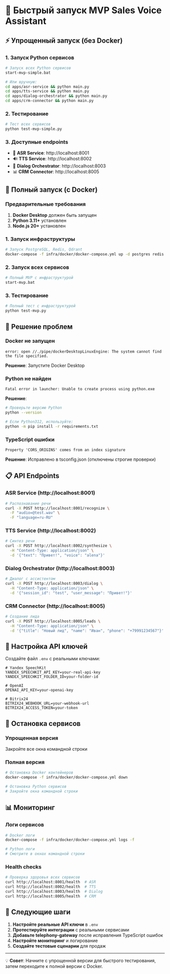 # 🚀 Быстрый запуск MVP Sales Voice Assistant

## ⚡ Упрощенный запуск (без Docker)

### 1. Запуск Python сервисов
```bash
# Запуск всех Python сервисов
start-mvp-simple.bat

# Или вручную:
cd apps/asr-service && python main.py
cd apps/tts-service && python main.py  
cd apps/dialog-orchestrator && python main.py
cd apps/crm-connector && python main.py
```

### 2. Тестирование
```bash
# Тест всех сервисов
python test-mvp-simple.py
```

### 3. Доступные endpoints
- 🎤 **ASR Service**: http://localhost:8001
- 🔊 **TTS Service**: http://localhost:8002  
- 🤖 **Dialog Orchestrator**: http://localhost:8003
- 📊 **CRM Connector**: http://localhost:8005

## 🐳 Полный запуск (с Docker)

### Предварительные требования
1. **Docker Desktop** должен быть запущен
2. **Python 3.11+** установлен
3. **Node.js 20+** установлен

### 1. Запуск инфраструктуры
```bash
# Запуск PostgreSQL, Redis, Qdrant
docker-compose -f infra/docker/docker-compose.yml up -d postgres redis qdrant
```

### 2. Запуск всех сервисов
```bash
# Полный MVP с инфраструктурой
start-mvp.bat
```

### 3. Тестирование
```bash
# Полный тест с инфраструктурой
python test-mvp.py
```

## 🔧 Решение проблем

### Docker не запущен
```
error: open //./pipe/dockerDesktopLinuxEngine: The system cannot find the file specified.
```
**Решение**: Запустите Docker Desktop

### Python не найден
```
Fatal error in launcher: Unable to create process using python.exe
```
**Решение**: 
```bash
# Проверьте версию Python
python --version

# Если Python312, используйте:
python -m pip install -r requirements.txt
```

### TypeScript ошибки
```
Property 'CORS_ORIGINS' comes from an index signature
```
**Решение**: Исправлено в tsconfig.json (отключены строгие проверки)

## 📋 API Endpoints

### ASR Service (http://localhost:8001)
```bash
# Распознавание речи
curl -X POST http://localhost:8001/recognize \
  -F "audio=@test.wav" \
  -F "language=ru-RU"
```

### TTS Service (http://localhost:8002)
```bash
# Синтез речи
curl -X POST http://localhost:8002/synthesize \
  -H "Content-Type: application/json" \
  -d '{"text": "Привет!", "voice": "alena"}'
```

### Dialog Orchestrator (http://localhost:8003)
```bash
# Диалог с ассистентом
curl -X POST http://localhost:8003/dialog \
  -H "Content-Type: application/json" \
  -d '{"session_id": "test", "user_message": "Привет!"}'
```

### CRM Connector (http://localhost:8005)
```bash
# Создание лида
curl -X POST http://localhost:8005/leads \
  -H "Content-Type: application/json" \
  -d '{"title": "Новый лид", "name": "Иван", "phone": "+79991234567"}'
```

## 🔑 Настройка API ключей

Создайте файл `.env` с реальными ключами:
```env
# Yandex SpeechKit
YANDEX_SPEECHKIT_API_KEY=your-real-api-key
YANDEX_SPEECHKIT_FOLDER_ID=your-folder-id

# OpenAI
OPENAI_API_KEY=your-openai-key

# Bitrix24
BITRIX24_WEBHOOK_URL=your-webhook-url
BITRIX24_ACCESS_TOKEN=your-token
```

## 🛑 Остановка сервисов

### Упрощенная версия
Закройте все окна командной строки

### Полная версия
```bash
# Остановка Docker контейнеров
docker-compose -f infra/docker/docker-compose.yml down

# Остановка Python сервисов
# Закройте окна командной строки
```

## 📊 Мониторинг

### Логи сервисов
```bash
# Docker логи
docker-compose -f infra/docker/docker-compose.yml logs -f

# Python логи
# Смотрите в окнах командной строки
```

### Health checks
```bash
# Проверка здоровья всех сервисов
curl http://localhost:8001/health  # ASR
curl http://localhost:8002/health  # TTS  
curl http://localhost:8003/health  # Dialog
curl http://localhost:8005/health  # CRM
```

## 🎯 Следующие шаги

1. **Настройте реальные API ключи** в `.env`
2. **Протестируйте интеграции** с реальными сервисами
3. **Добавьте telephony-gateway** после исправления TypeScript ошибок
4. **Настройте мониторинг** и логирование
5. **Создайте тестовые сценарии** для продаж

---

💡 **Совет**: Начните с упрощенной версии для быстрого тестирования, затем переходите к полной версии с Docker.

